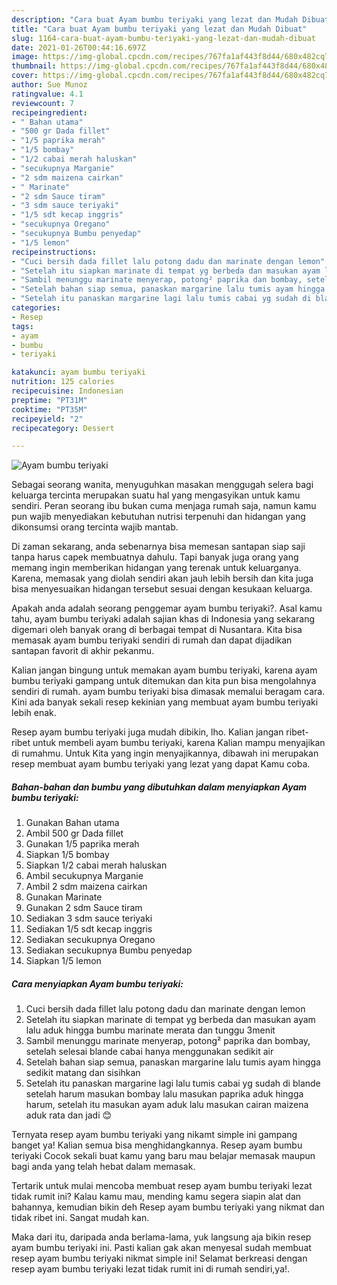 ```yaml
---
description: "Cara buat Ayam bumbu teriyaki yang lezat dan Mudah Dibuat"
title: "Cara buat Ayam bumbu teriyaki yang lezat dan Mudah Dibuat"
slug: 1164-cara-buat-ayam-bumbu-teriyaki-yang-lezat-dan-mudah-dibuat
date: 2021-01-26T00:44:16.697Z
image: https://img-global.cpcdn.com/recipes/767fa1af443f8d44/680x482cq70/ayam-bumbu-teriyaki-foto-resep-utama.jpg
thumbnail: https://img-global.cpcdn.com/recipes/767fa1af443f8d44/680x482cq70/ayam-bumbu-teriyaki-foto-resep-utama.jpg
cover: https://img-global.cpcdn.com/recipes/767fa1af443f8d44/680x482cq70/ayam-bumbu-teriyaki-foto-resep-utama.jpg
author: Sue Munoz
ratingvalue: 4.1
reviewcount: 7
recipeingredient:
- " Bahan utama"
- "500 gr Dada fillet"
- "1/5 paprika merah"
- "1/5 bombay"
- "1/2 cabai merah haluskan"
- "secukupnya Marganie"
- "2 sdm maizena cairkan"
- " Marinate"
- "2 sdm Sauce tiram"
- "3 sdm sauce teriyaki"
- "1/5 sdt kecap inggris"
- "secukupnya Oregano"
- "secukupnya Bumbu penyedap"
- "1/5 lemon"
recipeinstructions:
- "Cuci bersih dada fillet lalu potong dadu dan marinate dengan lemon"
- "Setelah itu siapkan marinate di tempat yg berbeda dan masukan ayam lalu aduk hingga bumbu marinate merata dan tunggu 3menit"
- "Sambil menunggu marinate menyerap, potong² paprika dan bombay, setelah selesai blande cabai hanya menggunakan sedikit air"
- "Setelah bahan siap semua, panaskan margarine lalu tumis ayam hingga sedikit matang dan sisihkan"
- "Setelah itu panaskan margarine lagi lalu tumis cabai yg sudah di blande setelah harum masukan bombay lalu masukan paprika aduk hingga harum, setelah itu masukan ayam aduk lalu masukan cairan maizena aduk rata dan jadi 😊"
categories:
- Resep
tags:
- ayam
- bumbu
- teriyaki

katakunci: ayam bumbu teriyaki 
nutrition: 125 calories
recipecuisine: Indonesian
preptime: "PT31M"
cooktime: "PT35M"
recipeyield: "2"
recipecategory: Dessert

---
```



![Ayam bumbu teriyaki](https://img-global.cpcdn.com/recipes/767fa1af443f8d44/680x482cq70/ayam-bumbu-teriyaki-foto-resep-utama.jpg)

Sebagai seorang wanita, menyuguhkan masakan menggugah selera bagi keluarga tercinta merupakan suatu hal yang mengasyikan untuk kamu sendiri. Peran seorang ibu bukan cuma menjaga rumah saja, namun kamu pun wajib menyediakan kebutuhan nutrisi terpenuhi dan hidangan yang dikonsumsi orang tercinta wajib mantab.

Di zaman  sekarang, anda sebenarnya bisa memesan santapan siap saji tanpa harus capek membuatnya dahulu. Tapi banyak juga orang yang memang ingin memberikan hidangan yang terenak untuk keluarganya. Karena, memasak yang diolah sendiri akan jauh lebih bersih dan kita juga bisa menyesuaikan hidangan tersebut sesuai dengan kesukaan keluarga. 



Apakah anda adalah seorang penggemar ayam bumbu teriyaki?. Asal kamu tahu, ayam bumbu teriyaki adalah sajian khas di Indonesia yang sekarang digemari oleh banyak orang di berbagai tempat di Nusantara. Kita bisa memasak ayam bumbu teriyaki sendiri di rumah dan dapat dijadikan santapan favorit di akhir pekanmu.

Kalian jangan bingung untuk memakan ayam bumbu teriyaki, karena ayam bumbu teriyaki gampang untuk ditemukan dan kita pun bisa mengolahnya sendiri di rumah. ayam bumbu teriyaki bisa dimasak memalui beragam cara. Kini ada banyak sekali resep kekinian yang membuat ayam bumbu teriyaki lebih enak.

Resep ayam bumbu teriyaki juga mudah dibikin, lho. Kalian jangan ribet-ribet untuk membeli ayam bumbu teriyaki, karena Kalian mampu menyajikan di rumahmu. Untuk Kita yang ingin menyajikannya, dibawah ini merupakan resep membuat ayam bumbu teriyaki yang lezat yang dapat Kamu coba.

<!--inarticleads1-->

##### Bahan-bahan dan bumbu yang dibutuhkan dalam menyiapkan Ayam bumbu teriyaki:

1. Gunakan  Bahan utama
1. Ambil 500 gr Dada fillet
1. Gunakan 1/5 paprika merah
1. Siapkan 1/5 bombay
1. Siapkan 1/2 cabai merah haluskan
1. Ambil secukupnya Marganie
1. Ambil 2 sdm maizena cairkan
1. Gunakan  Marinate
1. Gunakan 2 sdm Sauce tiram
1. Sediakan 3 sdm sauce teriyaki
1. Sediakan 1/5 sdt kecap inggris
1. Sediakan secukupnya Oregano
1. Sediakan secukupnya Bumbu penyedap
1. Siapkan 1/5 lemon




<!--inarticleads2-->

##### Cara menyiapkan Ayam bumbu teriyaki:

1. Cuci bersih dada fillet lalu potong dadu dan marinate dengan lemon
1. Setelah itu siapkan marinate di tempat yg berbeda dan masukan ayam lalu aduk hingga bumbu marinate merata dan tunggu 3menit
1. Sambil menunggu marinate menyerap, potong² paprika dan bombay, setelah selesai blande cabai hanya menggunakan sedikit air
1. Setelah bahan siap semua, panaskan margarine lalu tumis ayam hingga sedikit matang dan sisihkan
1. Setelah itu panaskan margarine lagi lalu tumis cabai yg sudah di blande setelah harum masukan bombay lalu masukan paprika aduk hingga harum, setelah itu masukan ayam aduk lalu masukan cairan maizena aduk rata dan jadi 😊




Ternyata resep ayam bumbu teriyaki yang nikamt simple ini gampang banget ya! Kalian semua bisa menghidangkannya. Resep ayam bumbu teriyaki Cocok sekali buat kamu yang baru mau belajar memasak maupun bagi anda yang telah hebat dalam memasak.

Tertarik untuk mulai mencoba membuat resep ayam bumbu teriyaki lezat tidak rumit ini? Kalau kamu mau, mending kamu segera siapin alat dan bahannya, kemudian bikin deh Resep ayam bumbu teriyaki yang nikmat dan tidak ribet ini. Sangat mudah kan. 

Maka dari itu, daripada anda berlama-lama, yuk langsung aja bikin resep ayam bumbu teriyaki ini. Pasti kalian gak akan menyesal sudah membuat resep ayam bumbu teriyaki nikmat simple ini! Selamat berkreasi dengan resep ayam bumbu teriyaki lezat tidak rumit ini di rumah sendiri,ya!.

